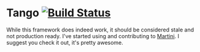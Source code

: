 # Tango [![Build Status](https://drone.io/github.com/cojac/tango/status.png)](https://drone.io/github.com/cojac/tango/latest)

While this framework does indeed work, it should be considered stale and not production ready. I've started using and contributing to [Martini](https://github.com/codegangsta/martini). I suggest you check it out, it's pretty awesome.
